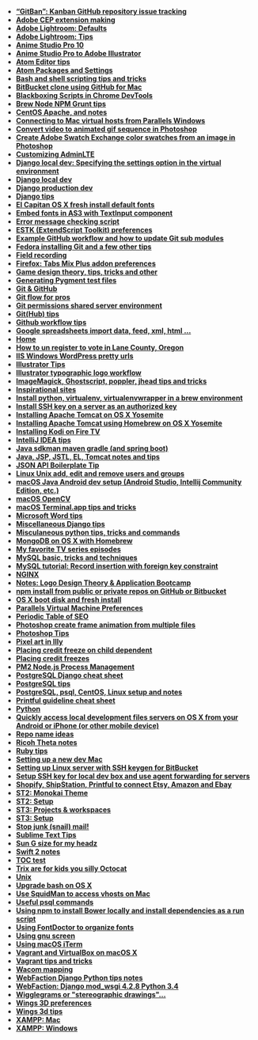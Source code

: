 * **[“GitBan”: Kanban GitHub repository issue tracking](../../wiki/“GitBan”:-Kanban-GitHub-repository-issue-tracking)**
* **[Adobe CEP extension making](../../wiki/Adobe-CEP-extension-making)**
* **[Adobe Lightroom: Defaults](../../wiki/Adobe-Lightroom:-Defaults)**
* **[Adobe Lightroom: Tips](../../wiki/Adobe-Lightroom:-Tips)**
* **[Anime Studio Pro 10](../../wiki/Anime-Studio-Pro-10)**
* **[Anime Studio Pro to Adobe Illustrator](../../wiki/Anime-Studio-Pro-to-Adobe-Illustrator)**
* **[Atom Editor tips](../../wiki/Atom-Editor-tips)**
* **[Atom Packages and Settings](../../wiki/Atom-Packages-and-Settings)**
* **[Bash and shell scripting tips and tricks](../../wiki/Bash-and-shell-scripting-tips-and-tricks)**
* **[BitBucket clone using GitHub for Mac](../../wiki/BitBucket-clone-using-GitHub-for-Mac)**
* **[Blackboxing Scripts in Chrome DevTools](../../wiki/Blackboxing-Scripts-in-Chrome-DevTools)**
* **[Brew Node NPM Grunt tips](../../wiki/Brew-Node-NPM-Grunt-tips)**
* **[CentOS  Apache, and notes](../../wiki/CentOS--Apache,-and-notes)**
* **[Connecting to Mac virtual hosts from Parallels Windows](../../wiki/Connecting-to-Mac-virtual-hosts-from-Parallels-Windows)**
* **[Convert video to animated gif sequence in Photoshop](../../wiki/Convert-video-to-animated-gif-sequence-in-Photoshop)**
* **[Create Adobe Swatch Exchange color swatches from an image in Photoshop](../../wiki/Create-Adobe-Swatch-Exchange-color-swatches-from-an-image-in-Photoshop)**
* **[Customizing AdminLTE](../../wiki/Customizing-AdminLTE)**
* **[Django local dev: Specifying the settings option in the virtual environment](../../wiki/Django-local-dev:-Specifying-the-settings-option-in-the-virtual-environment)**
* **[Django local dev](../../wiki/Django-local-dev)**
* **[Django production dev](../../wiki/Django-production-dev)**
* **[Django tips](../../wiki/Django-tips)**
* **[El Capitan OS X fresh install default fonts](../../wiki/El-Capitan-OS-X-fresh-install-default-fonts)**
* **[Embed fonts in AS3 with TextInput component](../../wiki/Embed-fonts-in-AS3-with-TextInput-component)**
* **[Error message checking script](../../wiki/Error-message-checking-script)**
* **[ESTK (ExtendScript Toolkit) preferences](../../wiki/ESTK-(ExtendScript-Toolkit)-preferences)**
* **[Example GitHub workflow and how to update Git sub modules](../../wiki/Example-GitHub-workflow-and-how-to-update-Git-sub-modules)**
* **[Fedora installing Git and a few other tips](../../wiki/Fedora-installing-Git-and-a-few-other-tips)**
* **[Field recording](../../wiki/Field-recording)**
* **[Firefox: Tabs Mix Plus addon preferences](../../wiki/Firefox:-Tabs-Mix-Plus-addon-preferences)**
* **[Game design theory, tips, tricks and other](../../wiki/Game-design-theory,-tips,-tricks-and-other)**
* **[Generating Pygment test files](../../wiki/Generating-Pygment-test-files)**
* **[Git & GitHub](../../wiki/Git-&-GitHub)**
* **[Git flow for pros](../../wiki/Git-flow-for-pros)**
* **[Git permissions shared server environment](../../wiki/Git-permissions-shared-server-environment)**
* **[Git(Hub) tips](../../wiki/Git(Hub)-tips)**
* **[Github workflow tips](../../wiki/Github-workflow-tips)**
* **[Google spreadsheets import data, feed, xml, html …](../../wiki/Google-spreadsheets-import-data,-feed,-xml,-html-…)**
* **[Home](../../wiki/Home)**
* **[How to un register to vote in Lane County, Oregon](../../wiki/How-to-un-register-to-vote-in-Lane-County,-Oregon)**
* **[IIS Windows WordPress pretty urls](../../wiki/IIS-Windows-WordPress-pretty-urls)**
* **[Illustrator Tips](../../wiki/Illustrator-Tips)**
* **[Illustrator typographic logo workflow](../../wiki/Illustrator-typographic-logo-workflow)**
* **[ImageMagick, Ghostscript, poppler, jhead tips and tricks](../../wiki/ImageMagick,-Ghostscript,-poppler,-jhead-tips-and-tricks)**
* **[Inspirational sites](../../wiki/Inspirational-sites)**
* **[Install python, virtualenv, virtualenvwrapper in a brew environment](../../wiki/Install-python,-virtualenv,-virtualenvwrapper-in-a-brew-environment)**
* **[Install SSH key on a server as an authorized key](../../wiki/Install-SSH-key-on-a-server-as-an-authorized-key)**
* **[Installing Apache Tomcat on OS X Yosemite](../../wiki/Installing-Apache-Tomcat-on-OS-X-Yosemite)**
* **[Installing Apache Tomcat using Homebrew on OS X Yosemite](../../wiki/Installing-Apache-Tomcat-using-Homebrew-on-OS-X-Yosemite)**
* **[Installing Kodi on Fire TV](../../wiki/Installing-Kodi-on-Fire-TV)**
* **[IntelliJ IDEA tips](../../wiki/IntelliJ-IDEA-tips)**
* **[Java sdkman maven gradle (and spring boot)](../../wiki/Java-sdkman-maven-gradle-(and-spring-boot))**
* **[Java, JSP, JSTL, EL, Tomcat notes and tips](../../wiki/Java,-JSP,-JSTL,-EL,-Tomcat-notes-and-tips)**
* **[JSON API Boilerplate Tip](../../wiki/JSON-API-Boilerplate-Tip)**
* **[Linux Unix add, edit and remove users and groups](../../wiki/Linux-Unix-add,-edit-and-remove-users-and-groups)**
* **[macOS Java Android dev setup (Android Studio, Intellij Community Edition, etc.)](../../wiki/macOS-Java-Android-dev-setup-(Android-Studio,-Intellij-Community-Edition,-etc.))**
* **[macOS OpenCV](../../wiki/macOS-OpenCV)**
* **[macOS Terminal.app tips and tricks](../../wiki/macOS-Terminal.app-tips-and-tricks)**
* **[Microsoft Word tips](../../wiki/Microsoft-Word-tips)**
* **[Miscellaneous Django tips](../../wiki/Miscellaneous-Django-tips)**
* **[Misculaneous python tips, tricks and commands](../../wiki/Misculaneous-python-tips,-tricks-and-commands)**
* **[MongoDB on OS X with Homebrew](../../wiki/MongoDB-on-OS-X-with-Homebrew)**
* **[My favorite TV series episodes](../../wiki/My-favorite-TV-series-episodes)**
* **[MySQL basic, tricks and techniques](../../wiki/MySQL-basic,-tricks-and-techniques)**
* **[MySQL tutorial: Record insertion with foreign key constraint](../../wiki/MySQL-tutorial:-Record-insertion-with-foreign-key-constraint)**
* **[NGINX](../../wiki/NGINX)**
* **[Notes: Logo Design Theory & Application Bootcamp](../../wiki/Notes:-Logo-Design-Theory-&-Application-Bootcamp)**
* **[npm install from public or private repos on GitHub or Bitbucket](../../wiki/npm-install-from-public-or-private-repos-on-GitHub-or-Bitbucket)**
* **[OS X boot disk and fresh install](../../wiki/OS-X-boot-disk-and-fresh-install)**
* **[Parallels Virtual Machine Preferences](../../wiki/Parallels-Virtual-Machine-Preferences)**
* **[Periodic Table of SEO](../../wiki/Periodic-Table-of-SEO)**
* **[Photoshop create frame animation from multiple files](../../wiki/Photoshop-create-frame-animation-from-multiple-files)**
* **[Photoshop Tips](../../wiki/Photoshop-Tips)**
* **[Pixel art in Illy](../../wiki/Pixel-art-in-Illy)**
* **[Placing credit freeze on child dependent](../../wiki/Placing-credit-freeze-on-child-dependent)**
* **[Placing credit freezes](../../wiki/Placing-credit-freezes)**
* **[PM2 Node.js Process Management](../../wiki/PM2-Node.js-Process-Management)**
* **[PostgreSQL Django cheat sheet](../../wiki/PostgreSQL-Django-cheat-sheet)**
* **[PostgreSQL tips](../../wiki/PostgreSQL-tips)**
* **[PostgreSQL, psql, CentOS, Linux setup and notes](../../wiki/PostgreSQL,-psql,-CentOS,-Linux-setup-and-notes)**
* **[Printful guideline cheat sheet](../../wiki/Printful-guideline-cheat-sheet)**
* **[Python](../../wiki/Python)**
* **[Quickly access local development files servers on OS X from your Android or iPhone (or other mobile device)](../../wiki/Quickly-access-local-development-files-servers-on-OS-X-from-your-Android-or-iPhone-(or-other-mobile-device))**
* **[Repo name ideas](../../wiki/Repo-name-ideas)**
* **[Ricoh Theta notes](../../wiki/Ricoh-Theta-notes)**
* **[Ruby tips](../../wiki/Ruby-tips)**
* **[Setting up a new dev Mac](../../wiki/Setting-up-a-new-dev-Mac)**
* **[Setting up Linux server with SSH keygen for BitBucket](../../wiki/Setting-up-Linux-server-with-SSH-keygen-for-BitBucket)**
* **[Setup SSH key for local dev box and use agent forwarding for servers](../../wiki/Setup-SSH-key-for-local-dev-box-and-use-agent-forwarding-for-servers)**
* **[Shopify, ShipStation, Printful to connect Etsy, Amazon and Ebay](../../wiki/Shopify,-ShipStation,-Printful-to-connect-Etsy,-Amazon-and-Ebay)**
* **[ST2: Monokai Theme](../../wiki/ST2:-Monokai-Theme)**
* **[ST2: Setup](../../wiki/ST2:-Setup)**
* **[ST3: Projects & workspaces](../../wiki/ST3:-Projects-&-workspaces)**
* **[ST3: Setup](../../wiki/ST3:-Setup)**
* **[Stop junk (snail) mail!](../../wiki/Stop-junk-(snail)-mail!)**
* **[Sublime Text Tips](../../wiki/Sublime-Text-Tips)**
* **[Sun G size for my headz](../../wiki/Sun-G-size-for-my-headz)**
* **[Swift 2 notes](../../wiki/Swift-2-notes)**
* **[TOC test](../../wiki/TOC-test)**
* **[Trix are for kids you silly Octocat](../../wiki/Trix-are-for-kids-you-silly-Octocat)**
* **[Unix](../../wiki/Unix)**
* **[Upgrade bash on OS X](../../wiki/Upgrade-bash-on-OS-X)**
* **[Use SquidMan to access vhosts on Mac](../../wiki/Use-SquidMan-to-access-vhosts-on-Mac)**
* **[Useful psql commands](../../wiki/Useful-psql-commands)**
* **[Using npm to install Bower locally and install dependencies as a run script](../../wiki/Using-npm-to-install-Bower-locally-and-install-dependencies-as-a-run-script)**
* **[Using FontDoctor to organize fonts](../../wiki/Using-FontDoctor-to-organize-fonts)**
* **[Using gnu screen](../../wiki/Using-gnu-screen)**
* **[Using macOS iTerm](../../wiki/Using-macOS-iTerm)**
* **[Vagrant and VirtualBox on macOS X](../../wiki/Vagrant-and-VirtualBox-on-macOS-X)**
* **[Vagrant tips and tricks](../../wiki/Vagrant-tips-and-tricks)**
* **[Wacom mapping](../../wiki/Wacom-mapping)**
* **[WebFaction Django Python tips notes](../../wiki/WebFaction-Django-Python-tips-notes)**
* **[WebFaction: Django mod_wsgi 4.2.8 Python 3.4](../../wiki/WebFaction:-Django-mod_wsgi-4.2.8-Python-3.4)**
* **[Wigglegrams or "stereographic drawings"...](../../wiki/Wigglegrams-or-"stereographic-drawings"...)**
* **[Wings 3D preferences](../../wiki/Wings-3D-preferences)**
* **[Wings 3d tips](../../wiki/Wings-3d-tips)**
* **[XAMPP: Mac](../../wiki/XAMPP:-Mac)**
* **[XAMPP: Windows](../../wiki/XAMPP:-Windows)**
